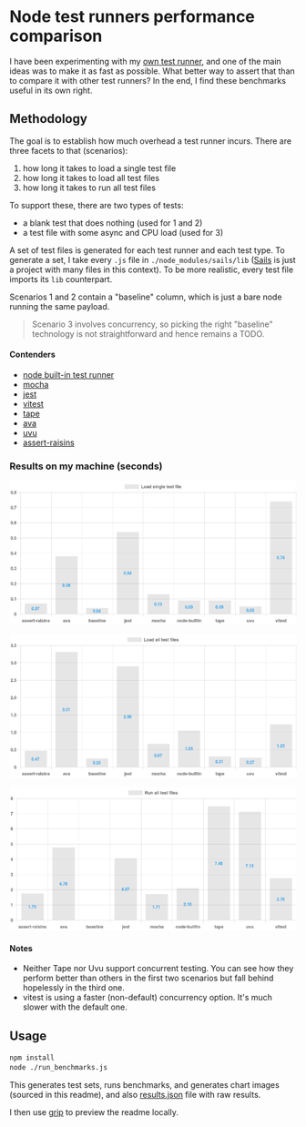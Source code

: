 # Node test runners performance comparison

I have been experimenting with my [own test runner](https://github.com/artemave/assert-raisins), and one of the main ideas was to make it as fast as possible. What better way to assert that than to compare it with other test runners? In the end, I find these benchmarks useful in its own right.

## Methodology

The goal is to establish how much overhead a test runner incurs. There are three facets to that (scenarios):
1. how long it takes to load a single test file
2. how long it takes to load all test files
3. how long it takes to run all test files

To support these, there are two types of tests:
- a blank test that does nothing (used for 1 and 2)
- a test file with some async and CPU load (used for 3)

A set of test files is generated for each test runner and each test type. To generate a set, I take every `.js` file in `./node_modules/sails/lib` ([Sails](https://sailsjs.com/) is just a project with many files in this context). To be more realistic, every test file imports its `lib` counterpart.

Scenarios 1 and 2 contain a "baseline" column, which is just a bare node running the same payload.

> Scenario 3 involves concurrency, so picking the right "baseline" technology is not straightforward and hence remains a TODO.

#### Contenders

- [node built-in test runner](https://nodejs.org/api/test.html)
- [mocha](https://mochajs.org/)
- [jest](https://jestjs.io/)
- [vitest](https://vitest.dev/)
- [tape](https://github.com/tape-testing/tape)
- [ava](https://github.com/avajs/ava)
- [uvu](https://github.com/lukeed/uvu)
- [assert-raisins](https://github.com/artemave/assert-raisins)

### Results on my machine (seconds)

<p align="center">
  <img width="800" src="./singleTestFileImportOnly.png"/>
</p>
<p align="center">
  <img width="800" src="./allTestsFilesImportOnly.png"/>
</p>
<p align="center">
  <img width="800" src="./allTestsFilesWithLoad.png"/>
</p>

#### Notes

- Neither Tape nor Uvu support concurrent testing. You can see how they perform better than others in the first two scenarios but fall behind hopelessly in the third one.
- vitest is using a faster (non-default) concurrency option. It's much slower with the default one.

## Usage

```bash
npm install
node ./run_benchmarks.js
```

This generates test sets, runs benchmarks, and generates chart images (sourced in this readme), and also [results.json](./results.json) file with raw results.

I then use [grip](https://github.com/joeyespo/grip) to preview the readme locally.
